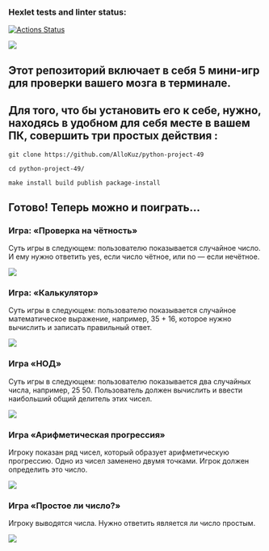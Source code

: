 ### Hexlet tests and linter status:
[![Actions Status](https://github.com/AlloKuz/python-project-49/actions/workflows/hexlet-check.yml/badge.svg)](https://github.com/AlloKuz/python-project-49/actions)

<a href="https://codeclimate.com/github/AlloKuz/python-project-49/maintainability"><img src="https://api.codeclimate.com/v1/badges/d8fc2c7390e46fd8c6dc/maintainability" /></a>

## Этот репозиторий включает в себя 5 мини-игр для проверки вашего мозга в терминале.

## Для того, что бы установить его к себе, нужно, находясь в удобном для себя месте в вашем ПК, совершить три простых действия :
```
git clone https://github.com/AlloKuz/python-project-49

cd python-project-49/

make install build publish package-install
```
## Готово! Теперь можно и поиграть...

### Игра: «Проверка на чётность»

Суть игры в следующем: пользователю показывается случайное число. И ему нужно ответить yes, если число чётное, или no — если нечётное.

<a href="https://asciinema.org/a/swPGad4Pd63sE8mad5aRZQI4G" target="_blank"><img src="https://asciinema.org/a/swPGad4Pd63sE8mad5aRZQI4G.svg" /></a>

### Игра: «Калькулятор»

Суть игры в следующем: пользователю показывается случайное математическое выражение, например, 35 + 16, которое нужно вычислить и записать правильный ответ.

<a href="https://asciinema.org/a/LuLmGmkrXyczNoK71Wl9fyECc" target="_blank"><img src="https://asciinema.org/a/LuLmGmkrXyczNoK71Wl9fyECc.svg" /></a>

### Игра «НОД»

Суть игры в следующем: пользователю показывается два случайных числа, например, 25 50. Пользователь должен вычислить и ввести наибольший общий делитель этих чисел.

<a href="https://asciinema.org/a/ggl63ncUow4WLdS0GSgxFwGfa" target="_blank"><img src="https://asciinema.org/a/ggl63ncUow4WLdS0GSgxFwGfa.svg" /></a>

### Игра «Арифметическая прогрессия»

Игроку показан ряд чисел, который образует арифметическую прогрессию. Одно из чисел заменено двумя точками. Игрок должен определить это число.

<a href="https://asciinema.org/a/HnGy4YVDIZ7PBUf0P9PgxkCSq" target="_blank"><img src="https://asciinema.org/a/HnGy4YVDIZ7PBUf0P9PgxkCSq.svg" /></a>

### Игра «Простое ли число?»

Игроку выводятся числа. Нужно ответить является ли число простым.

<a href="https://asciinema.org/a/jpsWl3MJGTwOaCDlaxyIWmoVw" target="_blank"><img src="https://asciinema.org/a/jpsWl3MJGTwOaCDlaxyIWmoVw.svg" /></a>